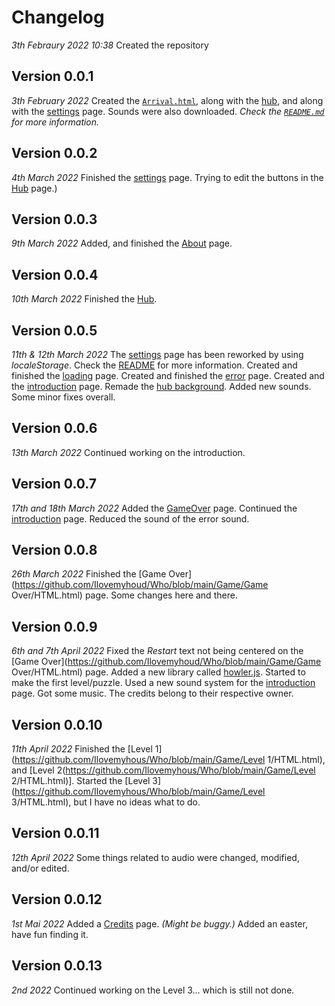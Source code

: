﻿# Changelog
*3th Febraury 2022 10:38*
Created the repository

## Version 0.0.1
*3th February 2022*
Created the [`Arrival.html`](https://github.com/Ilovemyhous/Who/blob/main/Arrival.html), along with the [hub](https://github.com/Ilovemyhous/Who/blob/main/Hub/HTML.html), and along with the [settings](https://github.com/Ilovemyhous/Who/blob/main/Settings/HTML.html) page.
Sounds were also downloaded. *Check the [`README.md`](https://github.com/Ilovemyhous/Who/blob/main/README.md) for more information.*

## Version 0.0.2
*4th March 2022*
Finished the [settings](https://github.com/Ilovemyhous/Who/blob/main/Settings/HTML.html) page.
Trying to edit the buttons in the [Hub](https://github.com/Ilovemyhous/Who/blob/main/Hub/HTML.html) page.)

## Version 0.0.3
*9th March 2022*
Added, and finished the [About](https://github.com/Ilovemyhous/Who/blob/main/About/HTML.html) page.

## Version 0.0.4
*10th March 2022*
Finished the [Hub](https://github.com/Ilovemyhous/Who/blob/main/Hub/HTML.html).

## Version 0.0.5
*11th & 12th March 2022*
The [settings](https://github.com/Ilovemyhous/Who/blob/main/Settings/HTML.html) page has been reworked by using *localeStorage*. Check the [README](https://github.com/Ilovemyhous/Who/blob/main/README.md) for more information.
Created and finished the [loading](https://github.com/Ilovemyhous/Who/blob/main/Game/Loading/HTML.html) page.
Created and finished the [error](https://github.com/Ilovemyhous/Who/blob/main/Game/Error/HTML.html) page.
Created and the [introduction](https://github.com/Ilovemyhous/Who/blob/main/Game/Introduction/HTML.html) page.
Remade the [hub background](https://raw.githubusercontent.com/Ilovemyhous/Who/main/Media/Hub/Background.mp4).
Added new sounds.
Some minor fixes overall.

## Version 0.0.6
*13th March 2022*
Continued working on the introduction.

## Version 0.0.7
*17th and 18th March 2022*
Added the [GameOver](https://github.com/Ilovemyhous/Who/blob/main/Game/GameOver/HTML.html) page.
Continued the [introduction](https://github.com/Ilovemyhous/Who/blob/main/Game/Introduction/HTML.html) page.
Reduced the sound of the error sound.

## Version 0.0.8
*26th March 2022*
Finished the [Game Over](https://github.com/Ilovemyhoud/Who/blob/main/Game/Game Over/HTML.html) page.
Some changes here and there.

## Version 0.0.9
*6th and 7th April 2022*
Fixed the *Restart* text not being centered on the [Game Over](https://github.com/Ilovemyhoud/Who/blob/main/Game/Game Over/HTML.html) page.
Added a new library called [howler.js](https://github.com/goldfire/howler.js).
Started to make the first level/puzzle.
Used a new sound system for the [introduction](https://github.com/Ilovemyhous/Who/blob/main/Game/Introduction/HTML.html) page.
Got some music. The credits belong to their respective owner.

## Version 0.0.10
*11th April 2022*
Finished the [Level 1](https://github.com/Ilovemyhous/Who/blob/main/Game/Level 1/HTML.html), and [Level 2(https://github.com/Ilovemyhous/Who/blob/main/Game/Level 2/HTML.html)].
Started the [Level 3](https://github.com/Ilovemyhous/Who/blob/main/Game/Level 3/HTML.html), but I have no ideas what to do.

## Version 0.0.11
*12th April 2022*
Some things related to audio were changed, modified, and/or edited.

## Version 0.0.12
*1st Mai 2022*
Added a [Credits](https://github.com/Ilovemyhous/Who/blob/main/Credits/HTML.html) page. *(Might be buggy.)*
Added an easter, have fun finding it.

## Version 0.0.13
*2nd 2022*
Continued working on the Level 3... which is still not done.